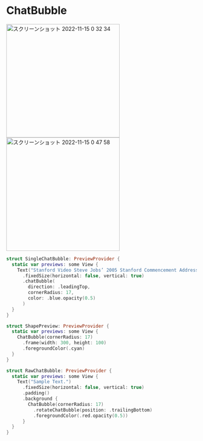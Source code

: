 # ChatBubble

<img height="300" alt="スクリーンショット 2022-11-15 0 32 34" src="https://user-images.githubusercontent.com/47569369/201700410-c4035784-f678-4aa0-90e4-f7561f6a3893.png"><img height="300" alt="スクリーンショット 2022-11-15 0 47 58" src="https://user-images.githubusercontent.com/47569369/201703849-e02e919b-1916-49b2-9121-f6ecb7268df9.png">

```swift
struct SingleChatBubble: PreviewProvider {
  static var previews: some View {
    Text("Stanford Video Steve Jobs’ 2005 Stanford Commencement Address I am honored to be with you today at your commencement from one of the finest universities in the world.")
      .fixedSize(horizontal: false, vertical: true)
      .chatBubble(
        direction: .leadingTop,
        cornerRadius: 17,
        color: .blue.opacity(0.5)
      )
  }
}
```

```swift
struct ShapePreview: PreviewProvider {
  static var previews: some View {
    ChatBubble(cornerRadius: 17)
      .frame(width: 300, height: 100)
      .foregroundColor(.cyan)
  }
}
```

```swift
struct RawChatBubble: PreviewProvider {
  static var previews: some View {
    Text("Sample Text.")
      .fixedSize(horizontal: false, vertical: true)
      .padding()
      .background {
        ChatBubble(cornerRadius: 17)
          .rotateChatBubble(position: .trailingBottom)
          .foregroundColor(.red.opacity(0.5))
      }
  }
}
```
